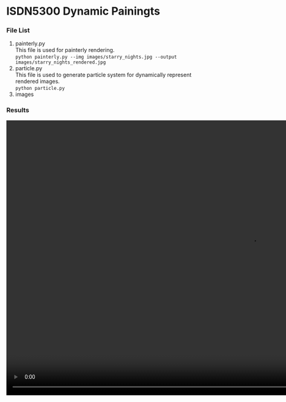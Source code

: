 # ISDN5300 Dynamic Painingts
### File List
1. painterly.py <br>
This file is used for painterly rendering. <br>
`python painterly.py --img images/starry_nights.jpg --output images/starry_nights_rendered.jpg`
2. particle.py <br>
This file is used to generate particle system for dynamically represent rendered images. <br>
`python particle.py`
3. images
### Results
<video src="images/Final_Results.mp4" width="1280" height="720" controls></video>
